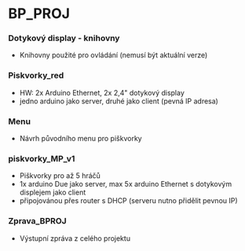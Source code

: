 # BP_PROJ

### Dotykový display - knihovny
- Knihovny použité pro ovládání (nemusí být aktuální verze)

### Piskvorky_red
- HW: 2x Arduino Ethernet, 2x 2,4" dotykový display
- jedno arduino jako server, druhé jako client (pevná IP adresa)

### Menu 
- Návrh původního menu pro piškvorky 

### piskvorky_MP_v1 
- Piškvorky pro až 5 hráčů
- 1x arduino Due jako server, max 5x arduino Ethernet s dotykovým displejem jako client
- připojovánou přes router s DHCP (serveru nutno přidělit pevnou IP)

### Zprava_BPROJ
-  Výstupní zpráva z celého projektu
